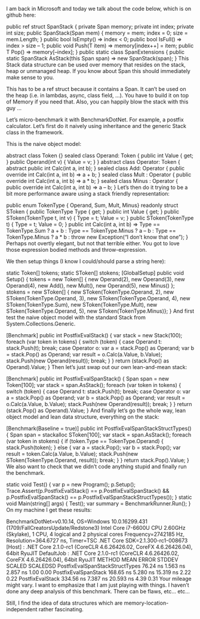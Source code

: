 I am back in Microsoft and today we talk about the code below, which is on github here:

public ref struct SpanStack<T>
{
    private Span memory;
    private int index;
    private int size;
    public SpanStack(Span mem) { memory = mem; index = 0; size = mem.Length; }
    public bool IsEmpty() => index < 0;
    public bool IsFull() => index > size – 1;
    public void Push(T item) => memory[index++] = item;
    public T Pop() => memory[–index];
}
public static class SpanExtensions
{
    public static SpanStack AsStack<T>(this Span span) => new SpanStack(span);
}
This Stack data structure can be used over memory that resides on the stack, heap or unmanaged heap. If you know about Span this should immediately make sense to you.

This has to be a ref struct because it contains a Span. It can’t be used on the heap (i.e. in lambdas, async, class field, …). You have to build it on top of Memory if you need that. Also, you can happily blow the stack with this guy …

Let’s micro-benchmark it with BenchmarkDotNet.  For example, a postfix calculator. Let’s first do it naively using inheritance and the generic Stack class in the framework.

This is the naive object model:

abstract class Token {}
sealed class Operand: Token
{
    public int Value { get; }
    public Operand(int v) { Value = v; }
}
abstract class Operator: Token {
    abstract public int Calc(int a, int b);
}
sealed class Add: Operator
{
    public override int Calc(int a, int b) => a + b;
}
sealed class Mult : Operator
{
    public override int Calc(int a, int b) => a * b;
}
sealed class Minus : Operator
{
    public override int Calc(int a, int b) => a – b;
}
Let’s then do it trying to be a bit more performance aware using a stack friendly representation:

public enum TokenType { Operand, Sum, Mult, Minus}
readonly struct SToken
{
    public TokenType Type { get; }
    public int Value { get; }
    public SToken(TokenType t, int v) { Type = t; Value = v; }
    public SToken(TokenType t) { Type = t; Value = 0; }
    public int Calc(int a, int b) =>
               Type == TokenType.Sum   ? a + b :
               Type == TokenType.Minus ? a – b :
               Type == TokenType.Minus ? a * b :
               throw new Exception(“I don’t know that one”);
}
Perhaps not overtly elegant, but not that terrible either. You got to love those expression bodied methods and throw-expression.

We then setup things (I know I could/should parse a string here):

static Token[] tokens;
static SToken[] stokens;
[GlobalSetup]
public void Setup()
{
    tokens = new Token[] { new Operand(2), new Operand(3), new Operand(4), new Add(),
                           new Mult(), new Operand(5), new Minus() };
    stokens = new SToken[] { new SToken(TokenType.Operand, 2),
                             new SToken(TokenType.Operand, 3), new SToken(TokenType.Operand, 4),
                             new SToken(TokenType.Sum),  new SToken(TokenType.Mult),
                             new SToken(TokenType.Operand, 5), new SToken(TokenType.Minus)};
}
And first test the naive object model with the standard Stack from System.Collections.Generic.

[Benchmark]
public int PostfixEvalStack()
{
    var stack = new Stack(100);
    foreach (var token in tokens)
    {
        switch (token)
        {
            case Operand t:
                stack.Push(t);
                break;
            case Operator o:
                var a = stack.Pop() as Operand;
                var b = stack.Pop() as Operand;
                var result = o.Calc(a.Value, b.Value);
                stack.Push(new Operand(result));
                break;
        }
    }
    return (stack.Pop() as Operand).Value;
}
Then let’s just swap out our own lean-and-mean stack:

[Benchmark]
public int PostfixEvalSpanStack()
{
    Span span = new Token[100];
    var stack = span.AsStack();
    foreach (var token in tokens)
    {
        switch (token)
        {
            case Operand t:
                stack.Push(t);
                break;
            case Operator o:
                var a = stack.Pop() as Operand;
                var b = stack.Pop() as Operand;
                var result = o.Calc(a.Value, b.Value);
                stack.Push(new Operand(result));
                break;
        }
    }
    return (stack.Pop() as Operand).Value;
}
And finally let’s go the whole way, lean object model and lean data structure, everything on the stack:

[Benchmark(Baseline = true)]
public int PostfixEvalSpanStackStructTypes()
{
    Span span = stackalloc SToken[100];
    var stack = span.AsStack();
    foreach (var token in stokens)
    {
        if (token.Type == TokenType.Operand)
        {
            stack.Push(token);
        } else {
            var a = stack.Pop();
            var b = stack.Pop();
            var result = token.Calc(a.Value, b.Value);
            stack.Push(new SToken(TokenType.Operand, result));
            break;
        }
    }
    return stack.Pop().Value;
}
We also want to check that we didn’t code anything stupid and finally run the benchmark.

static void Test()
{
    var p = new Program();
    p.Setup();
    Trace.Assert(p.PostfixEvalStack() == p.PostfixEvalSpanStack() &&
                 p.PostfixEvalSpanStack() == p.PostfixEvalSpanStackStructTypes());
}
static void Main(string[] args)
{
    Test();
    var summary = BenchmarkRunner.Run();
}
On my machine I get these results:


BenchmarkDotNet=v0.10.14, OS=Windows 10.0.16299.431 (1709/FallCreatorsUpdate/Redstone3)
Intel Core i7-6600U CPU 2.60GHz (Skylake), 1 CPU, 4 logical and 2 physical cores
Frequency=2742185 Hz, Resolution=364.6727 ns, Timer=TSC
.NET Core SDK=2.1.300-rc1-008673
  [Host]     : .NET Core 2.1.0-rc1 (CoreCLR 4.6.26426.02, CoreFX 4.6.26426.04), 64bit RyuJIT
  DefaultJob : .NET Core 2.1.0-rc1 (CoreCLR 4.6.26426.02, CoreFX 4.6.26426.04), 64bit RyuJIT
METHOD	MEAN	ERROR	STDDEV	SCALED	SCALEDSD
PostfixEvalSpanStackStructTypes	76.24 ns	1.563 ns	2.857 ns	1.00	0.00
PostfixEvalSpanStack	168.65 ns	5.280 ns	15.319 ns	2.22	0.22
PostfixEvalStack	334.56 ns	7.387 ns	20.593 ns	4.39	0.31
Your mileage might vary. I want to emphasize that I am just playing with things. I haven’t done any deep analysis of this benchmark. There can be flaws, etc… etc…

Still, I find the idea of data structures which are memory-location-independent rather fascinating.
